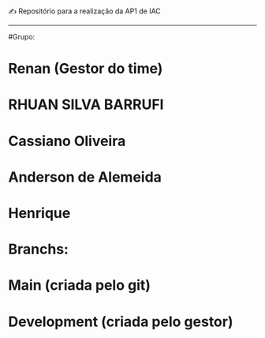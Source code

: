 ✍️ Repositório para a realização da AP1 de IAC
__________________________________________________
#Grupo:
# Renan (Gestor do time)
# RHUAN SILVA BARRUFI
# Cassiano Oliveira
# Anderson de Alemeida
# Henrique 
# Branchs:
# Main (criada pelo git)
# Development (criada pelo gestor)
